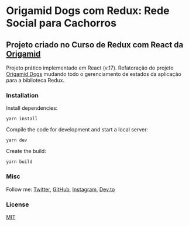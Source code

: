 # Origamid Dogs com Redux: Rede Social para Cachorros

## Projeto criado no Curso de Redux com React da [Origamid](http://origamid.com)

Projeto prático implementado em React (v.17).
Refatoração do projeto [Origamid Dogs](https://github.com/vrsarmento/Origamid-React-Dogs) mudando todo o gerenciamento de estados da aplicação para a biblioteca Redux.

### Installation

Install dependencies:

```
yarn install
```

Compile the code for development and start a local server:

```
yarn dev
```

Create the build:

```
yarn build
```

### Misc

Follow me: [Twitter](http://www.twitter.com/victorrocha), [GitHub](https://github.com/vrsarmento), [Instagram](https://www.instagram.com/victorrsarmento/), [Dev.to](https://dev.to/victorrocha)

### License

[MIT](https://github.com/vrsarmento/Origamid-React-Redux-Dogs/blob/main/LICENSE)
